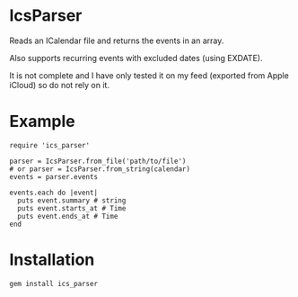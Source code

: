 IcsParser
=========

Reads an ICalendar file and returns the events in an array.

Also supports recurring events with excluded dates (using EXDATE).

It is not complete and I have only tested it on my feed (exported from Apple iCloud)
so do not rely on it.

# Example

```
require 'ics_parser'

parser = IcsParser.from_file('path/to/file')
# or parser = IcsParser.from_string(calendar)
events = parser.events

events.each do |event|
  puts event.summary # string
  puts event.starts_at # Time
  puts event.ends_at # Time
end
```

# Installation

```
gem install ics_parser
```

